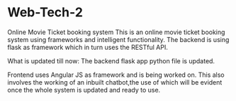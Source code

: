 # Web-Tech-2
Online Movie Ticket booking system
This is an online movie ticket booking system using frameworks and intelligent functionality.
The backend is using flask as framework which in turn uses the RESTful API.

What is updated till now:
The backend flask app python file is updated.

Frontend uses Angular JS as framework and is being worked on.
This also involves the working of an inbuilt chatbot,the use of which will be evident once the whole system is updated and ready to use.
